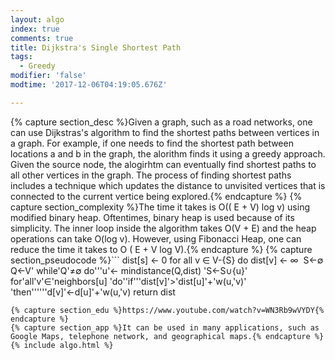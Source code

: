 ```yaml
---
layout: algo
index: true
comments: true
title: Dijkstra's Single Shortest Path
tags:
  - Greedy
modifier: 'false'
modtime: '2017-12-06T04:19:05.676Z'

---
```

{% capture section_desc %}Given a graph, such as a road networks, one can use Dijkstras's algorithm to find the shortest paths between vertices in a graph. For example, if one needs to find the shortest path between locations a and b in the graph, the alorithm finds it using a greedy approach. Given the source node, the alogirhtm can eventually find shortest paths to all other vertices in the graph. The process of finding shortest paths includes a technique which updates the distance to unvisited vertices that is connected to the current vertice being explored.{% endcapture %}
{% capture section_complexity %}The time it takes is O(( E + V) log v) using modified binary heap. Oftentimes, binary heap is used because of its simplicity. The inner loop inside the algorithm takes O(V + E) and the heap operations can take O(log v). However, using Fibonacci Heap, one can reduce the time it takes to O ( E + V log V).{% endcapture %}
{% capture section_pseudocode %}```
dist[s] <- 0
for all v ∈ V-{S}
    do dist[v] <- ∞ 
S←∅
Q←V'
while'Q'≠∅
do'''u'← mindistance(Q,dist) 
  'S←S∪{u}'
	    for'all'v'∈'neighbors[u]
				 'do''if'''dist[v]'>'dist[u]'+'w(u,'v)'
						 'then''''''d[v]'←d[u]'+'w(u,'v)
	return dist
```{% endcapture %}
{% capture section_edu %}https://www.youtube.com/watch?v=WN3Rb9wVYDY{% endcapture %}
{% capture section_app %}It can be used in many applications, such as Google Maps, telephone network, and geographical maps.{% endcapture %}
{% include algo.html %}